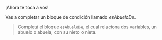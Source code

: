 ¡Ahora te toca a vos!

Vas a completar un bloque de condición llamado _esAbueloDe_.

> Completá el bloque `esAbueloDe`, el cual relaciona dos variables, un abuelo o abuela, con su nieto o nieta. 